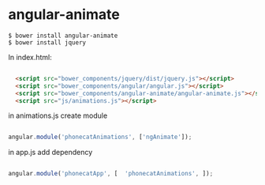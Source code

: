 angular-animate
===============

    $ bower install angular-animate
    $ bower install jquery

In index.html:

``` html

  <script src="bower_components/jquery/dist/jquery.js"></script>
  <script src="bower_components/angular/angular.js"></script>
  <script src="bower_components/angular-animate/angular-animate.js"></script>
  <script src="js/animations.js"></script>


```

in animations.js create module

``` javascript

angular.module('phonecatAnimations', ['ngAnimate']);

```

in app.js add dependency

``` javascript

angular.module('phonecatApp', [  'phonecatAnimations', ]);

```
